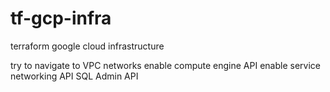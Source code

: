 # tf-gcp-infra
terraform google cloud infrastructure

try to navigate to VPC networks
enable compute engine API
enable service networking API
SQL Admin API 
